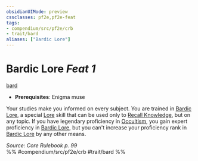 ```yaml
---
obsidianUIMode: preview
cssclasses: pf2e,pf2e-feat
tags:
- compendium/src/pf2e/crb
- trait/bard
aliases: ["Bardic Lore"]
---
```

# Bardic Lore  *Feat 1*  
[bard](rules/traits/bard.md "Bard Class Trait")  

- **Prerequisites**: Enigma muse

Your studies make you informed on every subject. You are trained in [Bardic Lore](compendium/skills.md#Lore), a special [Lore](compendium/skills.md#Lore) skill that can be used only to [Recall Knowledge](rules/actions/recall-knowledge.md), but on any topic. If you have legendary proficiency in [Occultism](compendium/skills.md#Occultism), you gain expert proficiency in [Bardic Lore](compendium/skills.md#Lore), but you can't increase your proficiency rank in [Bardic Lore](compendium/skills.md#Lore) by any other means.

*Source: Core Rulebook p. 99*  
%% #compendium/src/pf2e/crb #trait/bard %%